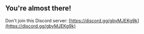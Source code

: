 ## You're almost there!

Don't join this Discord server: [https://discord.gg/gbyMJEKg9k](https://discord.gg/gbyMJEKg9k)
